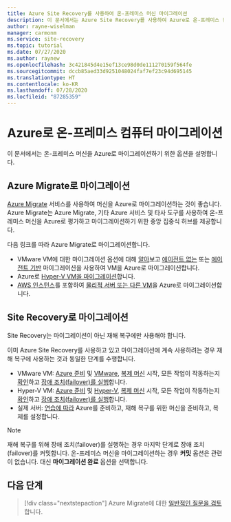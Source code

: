 ```yaml
---
title: Azure Site Recovery를 사용하여 온-프레미스 머신 마이그레이션
description: 이 문서에서는 Azure Site Recovery를 사용하여 Azure로 온-프레미스 컴퓨터를 마이그레이션하는 방법을 설명합니다.
author: rayne-wiselman
manager: carmonm
ms.service: site-recovery
ms.topic: tutorial
ms.date: 07/27/2020
ms.author: raynew
ms.openlocfilehash: 3c421845d4e15ef13ce98d0de111270159f564fe
ms.sourcegitcommit: dccb85aed33d9251048024faf7ef23c94d695145
ms.translationtype: HT
ms.contentlocale: ko-KR
ms.lasthandoff: 07/28/2020
ms.locfileid: "87285359"
---
```

# <a name="migrate-on-premises-machines-to-azure"></a>Azure로 온-프레미스 컴퓨터 마이그레이션

이 문서에서는 온-프레미스 머신을 Azure로 마이그레이션하기 위한 옵션을 설명합니다. 

## <a name="migrate-with-azure-migrate"></a>Azure Migrate로 마이그레이션

[Azure Migrate](../migrate/migrate-services-overview.md) 서비스를 사용하여 머신을 Azure로 마이그레이션하는 것이 좋습니다. Azure Migrate는 Azure Migrate, 기타 Azure 서비스 및 타사 도구를 사용하여 온-프레미스 머신을 Azure로 평가하고 마이그레이션하기 위한 중앙 집중식 허브를 제공합니다.

다음 링크를 따라 Azure Migrate로 마이그레이션합니다.

- VMware VM에 대한 마이그레이션 옵션에 대해 [알아](../migrate/server-migrate-overview.md)보고 [에이전트 없는](../migrate/tutorial-migrate-vmware.md) 또는 [에이전트 기반](../migrate/tutorial-migrate-vmware-agent.md) 마이그레이션을 사용하여 VM을 Azure로 마이그레이션합니다.
- Azure로 [Hyper-V VM을 마이그레이션](../migrate/tutorial-migrate-hyper-v.md)합니다.
- [AWS 인스턴스](../migrate/tutorial-migrate-aws-virtual-machines.md)를 포함하여 [물리적 서버 또는 다른 VM](../migrate/tutorial-migrate-physical-virtual-machines.md)을 Azure로 마이그레이션합니다.

## <a name="migrate-with-site-recovery"></a>Site Recovery로 마이그레이션
Site Recovery는 마이그레이션이 아닌 재해 복구에만 사용해야 합니다.

이미 Azure Site Recovery를 사용하고 있고 마이그레이션에 계속 사용하려는 경우 재해 복구에 사용하는 것과 동일한 단계를 수행합니다.

- VMware VM: [Azure 준비](tutorial-prepare-azure.md) 및 [VMware](vmware-azure-tutorial-prepare-on-premises.md), [복제 머신](vmware-azure-tutorial.md) 시작, 모든 작업이 작동하는지 [확인](tutorial-dr-drill-azure.md)하고 [장애 조치(failover)를 실행](vmware-azure-tutorial-failover-failback.md)합니다.
- Hyper-V VM: [Azure 준비](tutorial-prepare-azure-for-hyperv.md) 및 [Hyper-V](hyper-v-prepare-on-premises-tutorial.md), [복제 머신](hyper-v-azure-tutorial.md) 시작, 모든 작업이 작동하는지 [확인](tutorial-dr-drill-azure.md)하고 [장애 조치(failover)를 실행](hyper-v-azure-failover-failback-tutorial.md)합니다.
- 실제 서버: [연습에 따라](physical-azure-disaster-recovery.md) Azure를 준비하고, 재해 복구를 위한 머신을 준비하고, 복제를 설정합니다.

> [!NOTE]
> 재해 복구를 위해 장애 조치(failover)를 실행하는 경우 마지막 단계로 장애 조치(failover)를 커밋합니다. 온-프레미스 머신을 마이그레이션하는 경우 **커밋** 옵션은 관련이 없습니다. 대신 **마이그레이션 완료** 옵션을 선택합니다. 

## <a name="next-steps"></a>다음 단계

> [!div class="nextstepaction"]
> Azure Migrate에 대한 [일반적인 질문을 검토](../migrate/resources-faq.md)합니다.

  
